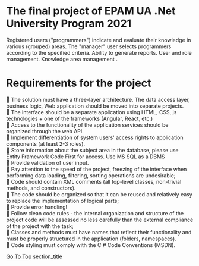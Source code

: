 # The final project of EPAM UA .Net University Program 2021

Registered users ("programmers") indicate and evaluate their knowledge in various (grouped) areas. The "manager" user selects programmers according to the specified criteria. Ability to generate reports. User and role management. Knowledge area management .

# Requirements for the project

:small_blue_diamond:	The solution must have a three-layer architecture. The data access layer, business logic, Web application should be moved into separate projects.<br />
:small_blue_diamond:	The interface should be a separate application using HTML, CSS, js technologies + one of the frameworks (Angular, React, etc.)<br />
:small_blue_diamond:	Access to the functionality of the application services should be organized through the web API.<br />
:small_blue_diamond:	Implement differentiation of system users' access rights to application components (at least 2-3 roles).<br />
:small_blue_diamond:	Store information about the subject area in the database, please use Entity Framework Code First for access. Use MS SQL as a DBMS<br />
:small_blue_diamond:	Provide validation of user input.<br />
:small_blue_diamond:	Pay attention to the speed of the project, freezing of the interface when performing data loading, filtering, sorting operations are undesirable;<br />
:small_blue_diamond:	Code should contain XML comments (all top-level classes, non-trivial methods, and constructors).<br />
:small_blue_diamond:	The code should be organized so that it can be reused and relatively easy to replace the implementation of logical parts;<br />
:small_blue_diamond:	 Provide error handling!<br />
:small_blue_diamond:	Follow clean code rules - the internal organization and structure of the project code will be assessed no less carefully than the external compliance of the project with the task;<br />
:small_blue_diamond:	Classes and methods must have names that reflect their functionality and must be properly structured in the application (folders, namespaces).<br />
:small_blue_diamond:	Code styling must comply with the C # Code Conventions (MSDN).<br />

[Go To Top](#TOP)
          section_title<a name="top"></a> 
